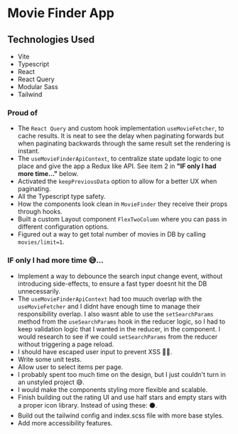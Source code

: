 # Movie Finder App

## Technologies Used

- Vite
- Typescript
- React
- React Query
- Modular Sass
- Tailwind

### Proud of

- The `React Query` and custom hook implementation `useMovieFetcher`, to cache results. It is neat to see the delay when paginating forwards but when paginating backwards through the same result set the rendering is instant.
- The `useMovieFinderApiContext`, to centralize state update logic to one place and give the app a Redux like API. See item 2 in **"IF only I had more time..."** below.
- Activated the `keepPreviousData` option to allow for a better UX when paginating.
- All the Typescript type safety.
- How the components look clean in `MovieFinder` they receive their props through hooks.
- Built a custom Layout component `FlexTwoColumn` where you can pass in different configuration options.
- Figured out a way to get total number of movies in DB by calling `movies/limit=1`.

### IF only I had more time 😅...

- Implement a way to debounce the search input change event, without introducing side-effects, to ensure a fast typer doesnt hit the DB unnecessarily.
- The `useMovieFinderApiContext` had too muuch overlap with the `useMovieFetcher` and I didnt have enough time to manage their responsibility overlap. I also wasnt able to use the `setSearchParams` method from the `useSearchParams` hook in the reducer logic, so I had to keep validation logic that I wanted in the reducer, in the component. I would research to see if we could `setSearchParams` from the reducer without triggering a page reload.
- I should have escaped user input to prevent XSS 🤦‍♂️.
- Write some unit tests.
- Allow user to select items per page.
- I probably spent too much time on the design, but I just couldn't turn in an unstyled project 😅.
- I would make the components styling more flexible and scalable.
- Finish building out the rating UI and use half stars and empty stars with a proper icon library. Instead of using these: ⚫.
- Build out the tailwind config and index.scss file with more base styles.
- Add more accessibility features.
